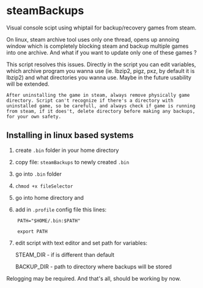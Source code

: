 # steamBackups

Visual console scipt using whiptail for backup/recovery games from steam.

On linux, steam archive tool uses only one thread, opens up annoing window which is completely blocking steam and backup multiple games into one archive.
And what if you want to update only one of these games ?

This script resolves this issues.
Directly in the script you can edit variables, which archive program you wanna use (ie. lbzip2, pigz, pxz, by default it is lbzip2) and what directories you wanna use. Maybe in the future usability will be extended.

`After uninstalling the game in steam, always remove physically game directory.
Script can't recognize if there's a directory with uninstalled game, so be carefull, and always check if game is running from steam, if it does't, delete directory before making any backups, for your own safety.`



Installing in linux based systems
---------------------------------

1. create `.bin` folder in your home directory

2. copy file: `steamBackups` to newly created `.bin`

3. go into `.bin` folder

4. `chmod +x fileSelector`

5. go into home directory and

6. add in `.profile` config file this lines:
```
    PATH="$HOME/.bin:$PATH"

    export PATH
```

7. edit script with text editor and set path for variables:

    STEAM_DIR  - if is different than default

    BACKUP_DIR - path to directory where backups will be stored

Relogging may be required.
And that's all, should be working by now.
